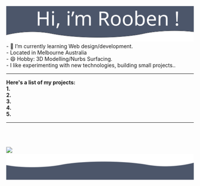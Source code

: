 <img src= "https://github.com/Rooben-s/Rooben-s/blob/main/hero.svg">
- 🌱 I’m currently learning Web design/development.
<br>
- Located in Melbourne Australia
<br>
- 😄 Hobby: 3D Modelling/Nurbs Surfacing.
<br>
- I like experimenting with new technologies, building small projects..
<hr>
<strong>Here's a list of my projects:</strong>
<br>
<strong>1.</strong>
<br>
<strong>2.</strong>
<br>
<strong>3.</strong>
<br>
<strong>4.</strong>
<br>
<strong>5.</strong>
<br>



<hr>
<br>
<br>
<br>
<img src= "https://github-readme-stats.vercel.app/api?username=rooben-s&show_icons=true&theme=nord">



<img src= "https://github.com/Rooben-s/Rooben-s/blob/main/bottom.svg">
